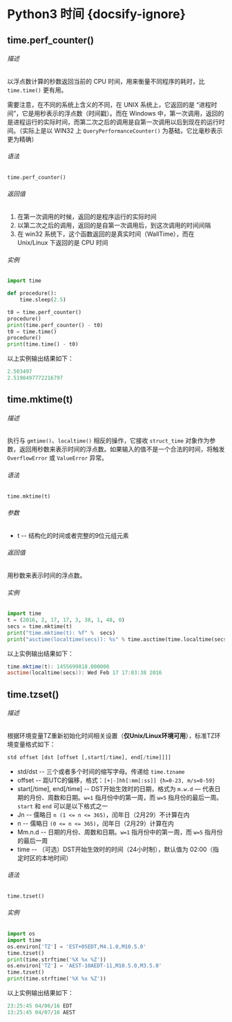 # Python3 时间 {docsify-ignore}

## time.perf_counter()

###### 描述

以浮点数计算的秒数返回当前的 CPU 时间，用来衡量不同程序的耗时，比 `time.time()` 更有用。

需要注意，在不同的系统上含义的不同，在 UNIX 系统上，它返回的是 “进程时间”，它是用秒表示的浮点数（时间戳）。而在 Windows 中，第一次调用，返回的是进程运行的实际时间，而第二次之后的调用是自第一次调用以后到现在的运行时间。（实际上是以 WIN32 上 `QueryPerformanceCounter()` 为基础，它比毫秒表示更为精确）

###### 语法

```python
time.perf_counter()
```

###### 返回值

1. 在第一次调用的时候，返回的是程序运行的实际时间
2. 以第二次之后的调用，返回的是自第一次调用后，到这次调用的时间间隔
3. 在 win32 系统下，这个函数返回的是真实时间（WallTime），而在 Unix/Linux 下返回的是 CPU 时间

###### 实例

```python
import time

def procedure():
    time.sleep(2.5)

t0 = time.perf_counter()
procedure()
print(time.perf_counter() - t0)
t0 = time.time()
procedure()
print(time.time() - t0)
```

以上实例输出结果如下：

```powershell
2.503497
2.5198497772216797
```

## time.mktime(t)

###### 描述

执行与 `gmtime()`、`localtime()` 相反的操作，它接收 `struct_time` 对象作为参数，返回用秒数来表示时间的浮点数。如果输入的值不是一个合法的时间，将触发 `OverflowError` 或 `ValueError` 异常。

###### 语法

```python
time.mktime(t)
```

###### 参数

- t -- 结构化的时间或者完整的9位元组元素

###### 返回值

用秒数来表示时间的浮点数。

###### 实例

```python
import time
t = (2016, 2, 17, 17, 3, 38, 1, 48, 0)
secs = time.mktime(t)
print("time.mktime(t): %f" %  secs)
print("asctime(localtime(secs)): %s" % time.asctime(time.localtime(secs)))
```

以上实例输出结果如下：

```powershell
time.mktime(t): 1455699818.000000
asctime(localtime(secs)): Wed Feb 17 17:03:38 2016
```

## time.tzset()

###### 描述

根据环境变量TZ重新初始化时间相关设置（**仅Unix/Linux环境可用**），标准TZ环境变量格式如下：

```python
std offset [dst [offset [,start[/time], end[/time]]]]
```

- std/dst -- 三个或者多个时间的缩写字母。传递给 `time.tzname`
- offset -- 距UTC的偏移，格式：`[+|-]hh[:mm[:ss]] {h=0-23, m/s=0-59}`
- start[/time], end[/time] -- DST开始生效时的日期，格式为 `m.w.d` — 代表日期的月份、周数和日期。`w=1` 指月份中的第一周，而 `w=5` 指月份的最后一周。`start` 和 `end` 可以是以下格式之一
 - Jn -- 儒略日 `n (1 <= n <= 365)`，闰年日（2月29）不计算在内
 - n -- 儒略日 `(0 <= n <= 365)`，闰年日（2月29）计算在内
 - Mm.n.d -- 日期的月份、周数和日期。`w=1` 指月份中的第一周，而 `w=5` 指月份的最后一周
 - time -- （可选）DST开始生效时的时间（24小时制），默认值为 02:00（指定时区的本地时间）

###### 语法

```python
time.tzset()
```

###### 实例

```python
import os
import time
os.environ['TZ'] = 'EST+05EDT,M4.1.0,M10.5.0'
time.tzset()
print(time.strftime('%X %x %Z'))
os.environ['TZ'] = 'AEST-10AEDT-11,M10.5.0,M3.5.0'
time.tzset()
print(time.strftime('%X %x %Z'))
```

以上实例输出结果如下：

```powershell
23:25:45 04/06/16 EDT
13:25:45 04/07/16 AEST
```
